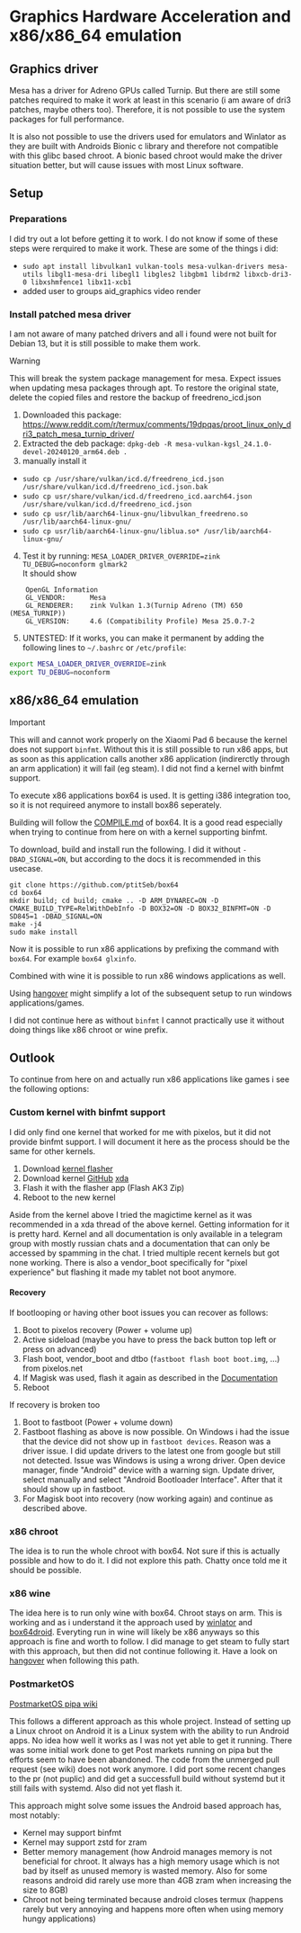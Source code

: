 # Graphics Hardware Acceleration and x86/x86_64 emulation

## Graphics driver

Mesa has a driver for Adreno GPUs called Turnip. But there are still some patches required to make it work at least in this scenario (i am aware of dri3 patches, maybe others too). Therefore, it is not possible to use the system packages for full performance.

It is also not possible to use the drivers used for emulators and Winlator as they are built with Androids Bionic c library and therefore not compatible with this glibc based chroot. A bionic based chroot would make the driver situation better, but will cause issues with most Linux software.

## Setup
### Preparations
I did try out a lot before getting it to work. I do not know if some of these steps were rerquired to make it work. These are some of the things i did:

- `sudo apt install libvulkan1 vulkan-tools mesa-vulkan-drivers mesa-utils libgl1-mesa-dri libegl1 libgles2 libgbm1 libdrm2 libxcb-dri3-0 libxshmfence1 libx11-xcb1`
- added user to groups aid_graphics video render

### Install patched mesa driver
I am not aware of many patched drivers and all i found were not built for Debian 13, but it is still possible to make them work.

> [!WARNING]
> This will break the system package management for mesa. Expect issues when updating mesa packages through apt. To restore the original state, delete the copied files and restore the backup of freedreno_icd.json

1) Downloaded this package: https://www.reddit.com/r/termux/comments/19dpqas/proot_linux_only_dri3_patch_mesa_turnip_driver/
2) Extracted the deb package: `dpkg-deb -R mesa-vulkan-kgsl_24.1.0-devel-20240120_arm64.deb .`
3) manually install it
- `sudo cp /usr/share/vulkan/icd.d/freedreno_icd.json /usr/share/vulkan/icd.d/freedreno_icd.json.bak`
- `sudo cp usr/share/vulkan/icd.d/freedreno_icd.aarch64.json /usr/share/vulkan/icd.d/freedreno_icd.json`
- `sudo cp usr/lib/aarch64-linux-gnu/libvulkan_freedreno.so /usr/lib/aarch64-linux-gnu/`
- `sudo cp usr/lib/aarch64-linux-gnu/liblua.so* /usr/lib/aarch64-linux-gnu/`
4) Test it by running: `MESA_LOADER_DRIVER_OVERRIDE=zink TU_DEBUG=noconform glmark2` \
It should show
```
    OpenGL Information
    GL_VENDOR:      Mesa
    GL_RENDERER:    zink Vulkan 1.3(Turnip Adreno (TM) 650 (MESA_TURNIP))
    GL_VERSION:     4.6 (Compatibility Profile) Mesa 25.0.7-2
```
5) UNTESTED: If it works, you can make it permanent by adding the following lines to `~/.bashrc` or `/etc/profile`:
```bash
export MESA_LOADER_DRIVER_OVERRIDE=zink
export TU_DEBUG=noconform
```

## x86/x86_64 emulation
> [!IMPORTANT]
> This will and cannot work properly on the Xiaomi Pad 6 because the kernel does not support `binfmt`. Without this it is still possible to run x86 apps, but as soon as this application calls another x86 application (indirerctly through an arm application) it will fail (eg steam). I did not find a kernel with binfmt support.

To execute x86 applications box64 is used. It is getting i386 integration too, so it is not requireed anymore to install box86 seperately.

Building will follow the [COMPILE.md](https://github.com/ptitSeb/box64/blob/main/docs/COMPILE.md) of box64. It is a good read especially when trying to continue from here on with a kernel supporting binfmt.

To download, build and install run the following. I did it without `-DBAD_SIGNAL=ON`, but according to the docs it is recommended in this usecase.
```
git clone https://github.com/ptitSeb/box64
cd box64
mkdir build; cd build; cmake .. -D ARM_DYNAREC=ON -D CMAKE_BUILD_TYPE=RelWithDebInfo -D BOX32=ON -D BOX32_BINFMT=ON -D SD845=1 -DBAD_SIGNAL=ON
make -j4  
sudo make install
```

Now it is possible to run x86 applications by prefixing the command with `box64`. For example `box64 glxinfo`.

Combined with wine it is possible to run x86 windows applications as well.

Using [hangover](https://github.com/AndreRH/hangover) might simplify a lot of the subsequent setup to run windows applications/games.

I did not continue here as without `binfmt` I cannot practically use it without doing things like x86 chroot or wine prefix.

## Outlook
To continue from here on and actually run x86 applications like games i see the following options:

### Custom kernel with binfmt support
I did only find one kernel that worked for me with pixelos, but it did not provide binfmt support. I will document it here as the process should be the same for other kernels.

1) Download [kernel flasher](https://github.com/fatalcoder524/KernelFlasher)
2) Download kernel [GitHub](https://github.com/Matrixx-Devices/android_kernel_xiaomi_pipa/releases/tag/v1.5) [xda](https://xdaforums.com/t/bloodreaper-kernel-v4-19-332-aosp-miui-hos-sukisu-ultra-xiaomi-pad-6.4737156/)
3) Flash it with the flasher app (Flash AK3 Zip)
4) Reboot to the new kernel

Aside from the kernel above I tried the magictime kernel as it was recommended in a xda thread of the above kernel. Getting information for it is pretty hard. Kernel and all documentation is only available in a telegram group with mostly russian chats and a documentation that can only be accessed by spamming in the chat. I tried multiple recent kernels but got none working. There is also a vendor_boot specifically for "pixel experience" but flashing it made my tablet not boot anymore.

#### Recovery
If bootlooping or having other boot issues you can recover as follows:
1) Boot to pixelos recovery (Power + volume up)
2) Active sideload (maybe you have to press the back button top left or press on advanced)
3) Flash boot, vendor_boot and dtbo (`fastboot flash boot boot.img`, ...) from pixelos.net
4) If Magisk was used, flash it again as described in the [Documentation](https://blog.pixelos.net/docs/guides/HowToRoot)
5) Reboot

If recovery is broken too
1) Boot to fastboot (Power + volume down)
2) Fastboot flashing as above is now possible. On Windows i had the issue that the device did not show up in `fastboot devices`. Reason was a driver issue. I did update drivers to the latest one from google but still not detected. Issue was Windows is using a wrong driver. Open device manager, finde "Android" device with a warning sign. Update driver, select manually and select "Android Bootloader Interface". After that it should show up in fastboot.
3) For Magisk boot into recovery (now working again) and continue as described above.

### x86 chroot
The idea is to run the whole chroot with box64. Not sure if this is actually possible and how to do it. I did not explore this path. Chatty once told me it should be possible.

### x86 wine
The idea here is to run only wine with box64. Chroot stays on arm. This is working and as i understand it the approach used by [winlator](https://github.com/brunodev85/winlator) and [box64droid](https://github.com/Ilya114/Box64Droid). Everyting run in wine will likely be x86 anyways so this approach is fine and worth to follow. I did manage to get steam to fully start with this approach, but then did not continue following it. Have a look on [hangover](https://github.com/AndreRH/hangover) when following this path.

### PostmarketOS
[PostmarketOS pipa wiki](https://wiki.postmarketos.org/wiki/Xiaomi_Pad_6_(xiaomi-pipa))

This follows a different approach as this whole project. Instead of setting up a Linux chroot on Android it is a Linux system with the ability to run Android apps. No idea how well it works as I was not yet able to get it running. There was some initial work done to get Post markets running on pipa but the efforts seem to have been abandoned. The code from the unmerged pull request (see wiki) does not work anymore. I did port some recent changes to the pr (not puplic) and did get a successfull build without systemd but it still fails with systemd. Also did not yet flash it.

This approach might solve some issues the Android based approach has, most notably:
- Kernel may support binfmt
- Kernel may support zstd for zram
- Better memory management (how Android manages memory is not beneficial for chroot. It always has a high memory usage which is not bad by itself as unused memory is wasted memory. Also for some reasons android did rarely use more than 4GB zram when increasing the size to 8GB)
- Chroot not being terminated because android closes termux (happens rarely but very annoying and happens more often when using memory hungy applications)
